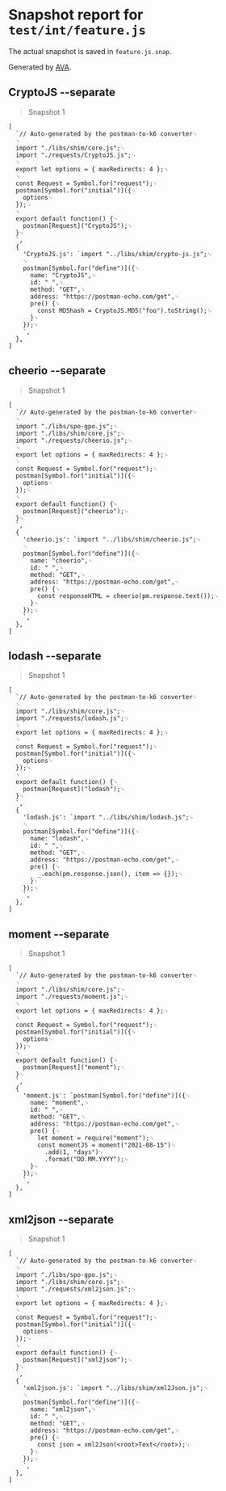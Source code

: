 # Snapshot report for `test/int/feature.js`

The actual snapshot is saved in `feature.js.snap`.

Generated by [AVA](https://ava.li).

## CryptoJS --separate

> Snapshot 1

    [
      `// Auto-generated by the postman-to-k6 converter␊
      ␊
      import "./libs/shim/core.js";␊
      import "./requests/CryptoJS.js";␊
      ␊
      export let options = { maxRedirects: 4 };␊
      ␊
      const Request = Symbol.for("request");␊
      postman[Symbol.for("initial")]({␊
        options␊
      });␊
      ␊
      export default function() {␊
        postman[Request]("CryptoJS");␊
      }␊
      `,
      {
        'CryptoJS.js': `import "../libs/shim/crypto-js.js";␊
        ␊
        postman[Symbol.for("define")]({␊
          name: "CryptoJS",␊
          id: " ",␊
          method: "GET",␊
          address: "https://postman-echo.com/get",␊
          pre() {␊
            const MD5hash = CryptoJS.MD5("foo").toString();␊
          }␊
        });␊
        `,
      },
    ]

## cheerio --separate

> Snapshot 1

    [
      `// Auto-generated by the postman-to-k6 converter␊
      ␊
      import "./libs/spo-gpo.js";␊
      import "./libs/shim/core.js";␊
      import "./requests/cheerio.js";␊
      ␊
      export let options = { maxRedirects: 4 };␊
      ␊
      const Request = Symbol.for("request");␊
      postman[Symbol.for("initial")]({␊
        options␊
      });␊
      ␊
      export default function() {␊
        postman[Request]("cheerio");␊
      }␊
      `,
      {
        'cheerio.js': `import "../libs/shim/cheerio.js";␊
        ␊
        postman[Symbol.for("define")]({␊
          name: "cheerio",␊
          id: " ",␊
          method: "GET",␊
          address: "https://postman-echo.com/get",␊
          pre() {␊
            const responseHTML = cheerio(pm.response.text());␊
          }␊
        });␊
        `,
      },
    ]

## lodash --separate

> Snapshot 1

    [
      `// Auto-generated by the postman-to-k6 converter␊
      ␊
      import "./libs/shim/core.js";␊
      import "./requests/lodash.js";␊
      ␊
      export let options = { maxRedirects: 4 };␊
      ␊
      const Request = Symbol.for("request");␊
      postman[Symbol.for("initial")]({␊
        options␊
      });␊
      ␊
      export default function() {␊
        postman[Request]("lodash");␊
      }␊
      `,
      {
        'lodash.js': `import "../libs/shim/lodash.js";␊
        ␊
        postman[Symbol.for("define")]({␊
          name: "lodash",␊
          id: " ",␊
          method: "GET",␊
          address: "https://postman-echo.com/get",␊
          pre() {␊
            _.each(pm.response.json(), item => {});␊
          }␊
        });␊
        `,
      },
    ]

## moment --separate

> Snapshot 1

    [
      `// Auto-generated by the postman-to-k6 converter␊
      ␊
      import "./libs/shim/core.js";␊
      import "./requests/moment.js";␊
      ␊
      export let options = { maxRedirects: 4 };␊
      ␊
      const Request = Symbol.for("request");␊
      postman[Symbol.for("initial")]({␊
        options␊
      });␊
      ␊
      export default function() {␊
        postman[Request]("moment");␊
      }␊
      `,
      {
        'moment.js': `postman[Symbol.for("define")]({␊
          name: "moment",␊
          id: " ",␊
          method: "GET",␊
          address: "https://postman-echo.com/get",␊
          pre() {␊
            let moment = require("moment");␊
            const momentJS = moment("2021-08-15")␊
              .add(1, "days")␊
              .format("DD.MM.YYYY");␊
          }␊
        });␊
        `,
      },
    ]

## xml2json --separate

> Snapshot 1

    [
      `// Auto-generated by the postman-to-k6 converter␊
      ␊
      import "./libs/spo-gpo.js";␊
      import "./libs/shim/core.js";␊
      import "./requests/xml2json.js";␊
      ␊
      export let options = { maxRedirects: 4 };␊
      ␊
      const Request = Symbol.for("request");␊
      postman[Symbol.for("initial")]({␊
        options␊
      });␊
      ␊
      export default function() {␊
        postman[Request]("xml2json");␊
      }␊
      `,
      {
        'xml2json.js': `import "../libs/shim/xml2Json.js";␊
        ␊
        postman[Symbol.for("define")]({␊
          name: "xml2json",␊
          id: " ",␊
          method: "GET",␊
          address: "https://postman-echo.com/get",␊
          pre() {␊
            const json = xml2Json(<root>Text</root>);␊
          }␊
        });␊
        `,
      },
    ]

